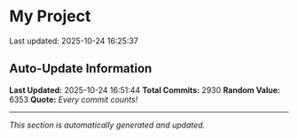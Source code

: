 # My Project


Last updated: 2025-10-24 16:25:37

























































































































































































































































































































































































































































































































































































































































































































































































































































































































































































































































































































































































































































































































































































































































































































































































































































































































































































































































































































































































































































































































































































































































































































































































































































































































































































































































































































































































































































































































































































































































































































































































































































































































































































































































## Auto-Update Information

**Last Updated:** 2025-10-24 16:51:44
**Total Commits:** 2930
**Random Value:** 6353
**Quote:** _Every commit counts!_

---
_This section is automatically generated and updated._